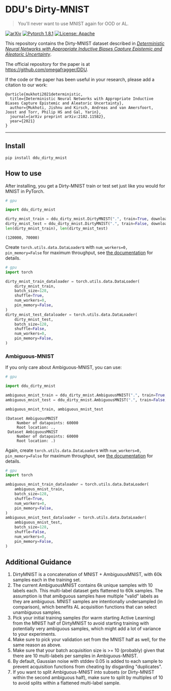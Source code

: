 # DDU's Dirty-MNIST
> You'll never want to use MNIST again for OOD or AL.


[![arXiv](https://img.shields.io/badge/stat.ML-arXiv%3A2102.11582-B31B1B.svg)](https://arxiv.org/abs/2102.11582)
[![Pytorch 1.8.1](https://img.shields.io/badge/pytorch-1.8.1-blue.svg)](https://pytorch.org/)
[![License: Apache](https://img.shields.io/badge/License-MIT-yellow.svg)](https://github.com/BlackHC/ddu_dirty_mnist/blob/master/LICENSE)

This repository contains the Dirty-MNIST dataset described in [*Deterministic Neural Networks with Appropriate Inductive Biases Capture Epistemic and Aleatoric Uncertainty*](https://arxiv.org/abs/2102.11582).

The official repository for the paper is at https://github.com/omegafragger/DDU.

If the code or the paper has been useful in your research, please add a citation to our work:

```
@article{mukhoti2021deterministic,
  title={Deterministic Neural Networks with Appropriate Inductive Biases Capture Epistemic and Aleatoric Uncertainty},
  author={Mukhoti, Jishnu and Kirsch, Andreas and van Amersfoort, Joost and Torr, Philip HS and Gal, Yarin},
  journal={arXiv preprint arXiv:2102.11582},
  year={2021}
}
```

---

## Install

`pip install ddu_dirty_mnist`

## How to use

After installing, you get a Dirty-MNIST train or test set just like you would for MNIST in PyTorch.

```python
# gpu

import ddu_dirty_mnist

dirty_mnist_train = ddu_dirty_mnist.DirtyMNIST(".", train=True, download=True, device="cuda")
dirty_mnist_test = ddu_dirty_mnist.DirtyMNIST(".", train=False, download=True, device="cuda")
len(dirty_mnist_train), len(dirty_mnist_test)
```




    (120000, 70000)



Create `torch.utils.data.DataLoader`s with `num_workers=0, pin_memory=False` for maximum throughput, see [the documentation](01_dataloader.ipynb) for details.

```python
# gpu
import torch

dirty_mnist_train_dataloader = torch.utils.data.DataLoader(
    dirty_mnist_train,
    batch_size=128,
    shuffle=True,
    num_workers=0,
    pin_memory=False,
)
dirty_mnist_test_dataloader = torch.utils.data.DataLoader(
    dirty_mnist_test,
    batch_size=128,
    shuffle=False,
    num_workers=0,
    pin_memory=False,
)
```

### Ambiguous-MNIST

If you only care about Ambiguous-MNIST, you can use:

```python
# gpu

import ddu_dirty_mnist

ambiguous_mnist_train = ddu_dirty_mnist.AmbiguousMNIST(".", train=True, download=True, device="cuda")
ambiguous_mnist_test = ddu_dirty_mnist.AmbiguousMNIST(".", train=False, download=True, device="cuda")

ambiguous_mnist_train, ambiguous_mnist_test
```




    (Dataset AmbiguousMNIST
         Number of datapoints: 60000
         Root location: .,
     Dataset AmbiguousMNIST
         Number of datapoints: 60000
         Root location: .)



Again, create `torch.utils.data.DataLoader`s with `num_workers=0, pin_memory=False` for maximum throughput, see [the documentation](./dataloader.html) for details.

```python
# gpu
import torch

ambiguous_mnist_train_dataloader = torch.utils.data.DataLoader(
    ambiguous_mnist_train,
    batch_size=128,
    shuffle=True,
    num_workers=0,
    pin_memory=False,
)
ambiguous_mnist_test_dataloader = torch.utils.data.DataLoader(
    ambiguous_mnist_test,
    batch_size=128,
    shuffle=False,
    num_workers=0,
    pin_memory=False,
)
```

## Additional Guidance

1. DirtyMNIST is a concatenation of MNIST + AmbiguousMNIST, with 60k samples each in the training set.
1. The current AmbiguousMNIST contains 6k unique samples with 10 labels each. This multi-label dataset gets flattened to 60k samples. The assumption is that amibguous samples have multiple "valid" labels as they are ambiguous. MNIST samples are intentionally undersampled (in comparison), which benefits AL acquisition functions that can select unambiguous samples.
1. Pick your initial training samples (for warm starting Active Learning) from the MNIST half of DirtyMNIST to avoid starting training with potentially very ambiguous samples, which might add a lot of variance to your experiments.
1. Make sure to pick your validation set from the MNIST half as well, for the same reason as above.
1. Make sure that your batch acquisition size is >= 10 (probably) given that there are 10 multi-labels per samples in Ambiguous-MNIST.
1. By default, Gaussian noise with stddev 0.05 is added to each sample to prevent acquisition functions from cheating by disgarding "duplicates".
1. If you want to split Ambiguous-MNIST into subsets (or Dirty-MNIST within the second ambiguous half), make sure to split by multiples of 10 to avoid splits within a flattened multi-label sample.

